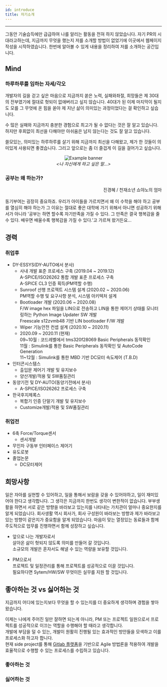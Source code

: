 ```yaml
---
id: introduce
title: 자기소개
---
```

---

그동안 기술습득에만 급급하여 나를 알리는 활동을 전혀 하지 않았습니다. 자기 PR의 시대라고하는데, 지금까지 무엇을 했는지 저를 소개할 방법이 없었기에 이곳에서 웹페이지 작성을 시작하였습니다. 한번에 알아볼 수 있게 내용을 정리하여 저를 소개하는 공간입니다.

## Mind

### 하루하루를 임하는 자세/각오

개발자의 길을 걷고 싶은 마음으로 지금까지 쏟은 노력, 실패와좌절, 희망들은 제 30대의 전부였기에 절대로 헛되이 없애버리고 싶지 않습니다.
40대가 된 이제 마지막이 될지도 모를 그 무엇에 온 힘을 쏟아 제 지난 삶이 의미있는 과정이었다는 걸 확인하고 싶습니다.

수 많은 실패와 지금까지 충분한 경험으로 최고가 될 수 없다는 것은 잘 알고 있습니다.
하지만 후회없이 최선을 다해야만 아쉬움은 남지 않는다는 것도 잘 알고 있습니다.

쓸모있는, 의미있는 하루하루를 살기 위해 지금까지 최선을 다해왔고, 제가 한 것들이 의미있게 사용되면 좋겠습니다.
그리고 앞으로는 좀 더 즐겁게 이 길을 걸어가고 싶습니다.

<p align="center">
	<img
		src={require('/img/Nietzsche_Quotes.jpg').default}
		alt="Example banner"
	/><br/><em>&lt;나 자신에게 하고 싶은 말...&gt;</em>
</p>

### 공부는 왜 하는가?

<div align="right">
	진경혜 / 천재소년 쇼야노의 엄마
</div><br/>
동기부여는 굉장히 중요하죠. 우리가 아이들을 가르치면서 왜 이 수학을 해야 하고 공부를 열심히 해야 하는가
그 이유는 절대로 좋은 대학에 가기 위해서 아니면 성공하기 위해서가 아니라
'공부는 하면 할수록 자기만족을 가질 수 있다. 그 만족은 결국 행복감을 줄 수 있다. 배우면 배울수록 행복감을 가질 수 있다.'고 가르쳐 왔거든요...


## 경력

### 취업후
* DY-ESSYS(DY-AUTO에서 분사)
  * 사내 개발 표준 프로세스 구축 (2019.04 ~ 2019.12)  
  A-SPICE/ISO26262 통합 개발 표준 프로세스 구축  
  A-SPICE CL3 인증 획득(PM역할 수행)
  * Sunroof 선행 프로젝트 시스템 설계 (2020.02 ~ 2020.06)  
  PM역할 수행 및 요구사항 분석, 시스템 아키텍처 설계
  * Bootloader 개발 (2020.06 ~ 2020.08)  
  F/W image hex 파일을 LIN으로 전송하고 LIN을 통한 제어기 상태를 모니터링하는 Python Image Updater SW 개발  
  Freescale s12zvmb48 기반 LIN bootloader F/W 개발
  * Wiper 기능안전 컨셉 설계 (2020.10 ~ 2020.11)
  * 2020.09 ~ 2020.11 (현재)  
  09~10월 : 코드레벨에서 tms320f28069 Basic Peripherals 동작확인  
  11월 : Simulink를 통한 Basic Peripherals 동작확인 및 AutoCode Generation  
  11~12월 : Simulink를 통한 MBD 기반 DC모터 속도제어 (T.B.D)
* 인터콘시스템스
  * 출입문 제어기 개발 및 유지보수
  * 양산개발/적용 및 SW품질관리
* 동양기전 및 DY-AUTO(동양기전에서 분사)
  * A-SPICE/ISO26262 프로세스 구축
* 한국후지제록스
  * 복합기 인증 단말기 개발 및 유지보수
  * Customize개발/적용 및 SW품질관리

### 취업전
* 6축 Force/Torque센서
  * 센서개발
* 무인차 구동부 인터페이스 제어기
* 유도로봇
* 졸업논문
  * DC모터제어

## 희망사항

일은 자아를 실현할 수 있어하고, 일을 통해서 보람을 갖을 수 있어야하고, 일이 재미있어야 한다고 생각합니다. 그 생각은 지금까지 한번도 생각이 변한적이 없습니다. 
부부생활을 하면서 서로 같은 방향을 바라보고 있는지를 나타내는 가치관이 얼마나 중요한지를 알게 되었습니다. 회사생활 역시 회사가, 회사 구성원이 바라보는 방향과 제가 바라보고 있는 방향이 같은지가 중요함을 알게 되었습니다.
마음이 맞는 열정있는 동료들과 함께 주도적으로 업무를 진행하면서 함께 성장하고 싶습니다.

* 앞으로 나는 개발자로서  
살아온 삶이 헛되지 않도록 의미를 만들어 갈 것입니다.  
소규모의 개발은 혼자서도 해낼 수 있는 역량을 보유할 것입니다.  

* PM으로서  
프로젝트 및 일정관리를 통해 프로젝트를 성공적으로 이끌 것입니다.  
필요하다면 Sytem/HW/SW 무엇이든 실무를 지원 할 것입니다.

## 좋아하는 것 vs 싫어하는 것

지금까지 어디에 있는지보다 무엇을 할 수 있는지를 더 중요하게 생각하며 경험을 쌓아 왔습니다.

이제는 나에게 주어진 일만 잘하면 되는게 아니라, PM 또는 프로젝트 일원으로서 프로젝트를 성공적으로 이끄는 역할을 수행해야 할 때라고 생각합니다.  
개발에 부담을 덜 수 있는, 개발이 원활히 진행될 있는 효과적인 방안들을 모색하고 이를 프로세스화 하고자 합니다.  
현재 side project를 통해 [Gitlab 플랫폼](https://about.gitlab.com/why/)을 기반으로 Agile 방법론을 적용하여 개발을 효율적으로 수행할 수 있는 프로세스를 수립하고 있습니다.

### 좋아하는 것


### 싫어하는 것


